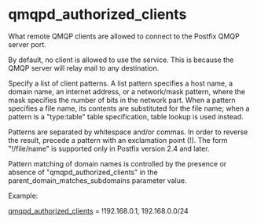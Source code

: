 # qmqpd_authorized_clients 


What remote QMQP clients are allowed to connect to the Postfix QMQP
server port.



By default, no client is allowed to use the service. This is
because the QMQP server will relay mail to any destination.



Specify a list of client patterns. A list pattern specifies a host
name, a domain name, an internet address, or a network/mask pattern,
where the mask specifies the number of bits in the network part.
When a pattern specifies a file name, its contents are substituted
for the file name; when a pattern is a "type:table" table specification,
table lookup is used instead.  


Patterns are separated by whitespace and/or commas. In order to
reverse the result, precede a pattern with an
exclamation point (!). The form "!/file/name" is supported only
in Postfix version 2.4 and later.


 Pattern matching of domain names is controlled by the presence
or absence of "qmqpd_authorized_clients" in the
parent_domain_matches_subdomains parameter value.  


Example:



<a href="postconf.5.html#qmqpd_authorized_clients">qmqpd_authorized_clients</a> = !192.168.0.1, 192.168.0.0/24



